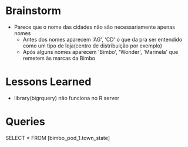 
Brainstorm
==========

- Parece que o nome das cidades não são necessariamente apenas nomes
	- Antes dos nomes aparecem 'AG', 'CD' o que da pra ser entendido como um tipo de loja(centro de distribuição por exemplo)
	- Após alguns nomes aparecem 'Bimbo', 'Wonder', 'Marinela' que remetem às marcas da Bimbo


Lessons Learned
===============

- library(bigrquery) não funciona no R server


Queries
=======

SELECT * FROM [bimbo_pod_1.town_state]